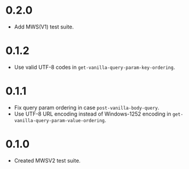# 0.2.0
* Add MWS(V1) test suite.

# 0.1.2
* Use valid UTF-8 codes in `get-vanilla-query-param-key-ordering`.

# 0.1.1
* Fix query param ordering in case `post-vanilla-body-query`.
* Use UTF-8 URL encoding instead of Windows-1252 encoding in `get-vanilla-query-param-value-ordering`.

# 0.1.0
* Created MWSV2 test suite.
